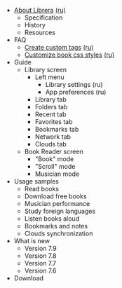 
* [About Librera](/wiki/about#en) [(ru)](/wiki/about#ru)
    * Specification
    * History
    * Resources
* FAQ 
    * [Create custom tags](/wiki/custom-tags#en) [(ru)](/wiki/custom-tags#ru)
    * [Customize book css styles](/wiki/customize-book-css-styles#en) [(ru)](/wiki/customize-book-css-styles#ru)
* Guide
    * Library screen
        * Left menu
            * Library settings (ru) 
            * App preferences (ru)
        * Library tab
        * Folders tab
        * Recent tab
        * Favorites tab
        * Bookmarks tab
        * Network tab
        * Clouds tab
    * Book Reader screen
        * "Book" mode
        * "Scroll" mode
        * Musician mode
* Usage samples
    * Read books
    * Download free books
    * Musician performance
    * Study foreign languages
    * Listen books aloud
    * Bookmarks and notes
    *  Clouds synchronization
* What is new
    * Version 7.9
    * Version 7.8
    * Version 7.7
    * Version 7.6
* Download